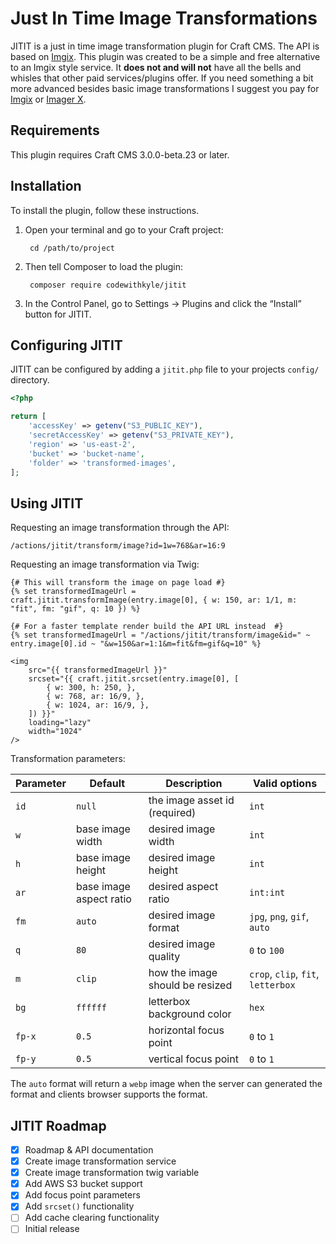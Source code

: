 # Just In Time Image Transformations

JITIT is a just in time image transformation plugin for Craft CMS. The API is based on [Imgix](https://docs.imgix.com/apis/url). This plugin was created to be a simple and free alternative to an Imgix style service. It **does not and will not** have all the bells and whisles that other paid services/plugins offer. If you need something a bit more advanced besides basic image transformations I suggest you pay for [Imgix](https://www.imgix.com/pricing) or [Imager X](https://plugins.craftcms.com/imager-x).

## Requirements

This plugin requires Craft CMS 3.0.0-beta.23 or later.

## Installation

To install the plugin, follow these instructions.

1. Open your terminal and go to your Craft project:

        cd /path/to/project

2. Then tell Composer to load the plugin:

        composer require codewithkyle/jitit

3. In the Control Panel, go to Settings → Plugins and click the “Install” button for JITIT.

## Configuring JITIT

JITIT can be configured by adding a `jitit.php` file to your projects `config/` directory.

```php
<?php

return [
    'accessKey' => getenv("S3_PUBLIC_KEY"),
    'secretAccessKey' => getenv("S3_PRIVATE_KEY"),
    'region' => 'us-east-2',
    'bucket' => 'bucket-name',
    'folder' => 'transformed-images',
];
```

## Using JITIT

Requesting an image transformation through the API:

```
/actions/jitit/transform/image?id=1w=768&ar=16:9
```

Requesting an image transformation via Twig:

```twig
{# This will transform the image on page load #}
{% set transformedImageUrl = craft.jitit.transformImage(entry.image[0], { w: 150, ar: 1/1, m: "fit", fm: "gif", q: 10 }) %}

{# For a faster template render build the API URL instead  #}
{% set transformedImageUrl = "/actions/jitit/transform/image&id=" ~ entry.image[0].id ~ "&w=150&ar=1:1&m=fit&fm=gif&q=10" %}

<img 
    src="{{ transformedImageUrl }}" 
    srcset="{{ craft.jitit.srcset(entry.image[0], [
        { w: 300, h: 250, },
        { w: 768, ar: 16/9, },
        { w: 1024, ar: 16/9, },
    ]) }}" 
    loading="lazy"
    width="1024"
/>
```

Transformation parameters:

| Parameter     | Default                  | Description                     | Valid options                          |
| ------------- | ------------------------ | ------------------------------- | -------------------------------------- |
| `id`          | `null`                   | the image asset id (required)   | `int`                                  |
| `w`           | base image width         | desired image width             | `int`                                  |
| `h`           | base image height        | desired image height            | `int`                                  |
| `ar`          | base image aspect ratio  | desired aspect ratio            | `int:int`                              |
| `fm`          | `auto`                   | desired image format            | `jpg`, `png`, `gif`, `auto`            |
| `q`           | `80`                     | desired image quality           | `0` to `100`                           |
| `m`           | `clip`                   | how the image should be resized | `crop`, `clip`, `fit`, `letterbox`     |
| `bg`          | `ffffff`                 | letterbox background color      | `hex`                                  |
| `fp-x`        | `0.5`                    | horizontal focus point          | `0` to `1`                             |
| `fp-y`        | `0.5`                    | vertical focus point            | `0` to `1`                             |

The `auto` format will return a `webp` image when the server can generated the format and clients browser supports the format.

## JITIT Roadmap

- [x] Roadmap & API documentation
- [x] Create image transformation service
- [x] Create image transformation twig variable
- [x] Add AWS S3 bucket support
- [x] Add focus point parameters
- [x] Add `srcset()` functionality
- [ ] Add cache clearing functionality
- [ ] Initial release
